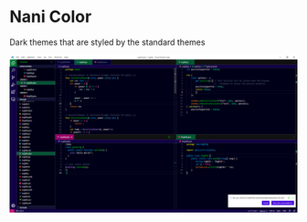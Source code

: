 # Nani Color

Dark themes that are styled by the standard themes

![Nani Color][roghibs]

[roghibs]: https://raw.githubusercontent.com/roghib/nani-color/master/images/Capture.PNG
